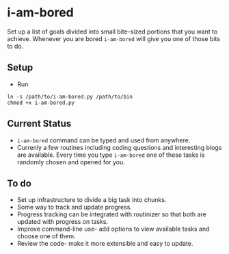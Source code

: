 # i-am-bored
Set up a list of goals divided into small bite-sized portions that you want to achieve. Whenever you are bored `i-am-bored` will give you one of those bits to do.

## Setup
* Run
```
ln -s /path/to/i-am-bored.py /path/to/bin
chmod +x i-am-bored.py
```

## Current Status
*  `i-am-bored` command can be typed and used from anywhere.
* Currenly a few routines including coding questions and interesting blogs are
  available. Every time you type `i-am-bored` one of these tasks is randomly
chosen and opened for you.

## To do
* Set up infrastructure to divide a big task into chunks.
* Some way to track and update progress.
* Progress tracking can be integrated with routinizer so that both are updated
  with progress on tasks.
* Improve command-line use- add options to view available tasks and choose one
  of them.
* Review the code- make it more extensible and easy to update.
